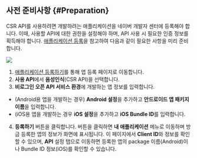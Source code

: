 ## 사전 준비사항 {#Preparation}

CSR API를 사용하려면 개발하려는 애플리케이션을 네이버 개발자 센터에 등록해야 합니다. 이때, 사용할 API에 대한 권한을 설정해야 하며, API 사용 시 필요한 인증 정보를 획득해야 합니다. [애플리케이션 등록](https://developers.naver.com/docs/common/openapiguide/#/appregister.md)을 참고하여 다음과 같이 필요한 사항을 미리 준비합니다.

![](/CSR/Resources/Images/CSR_Register_App.png)

1. [애플리케이션 등록하기](https://developers.naver.com/apps/#/wizard/register)를 통해 앱 등록 페이지로 이동합니다.
2. **사용 API**에서 **음성인식**(CSR API)을 선택합니다.
3. **비로그인 오픈 API 서비스 환경**에 개발하는 앱 정보를 입력합니다.
  * (Android용 앱을 개발하는 경우) **Android 설정**을 추가하고 **안드로이드 앱 패키지 이름**을 입력합니다.
  * (iOS용 앱을 개발하는 경우 **iOS 설정**을 추가하고 **iOS Bundle ID**를 입력합니다.
4. **등록하기** 버튼을 클릭합니다. 버튼을 클릭하면 **내 애플리케이션** 메뉴로 이동하며 방금 등록한 앱의 정보가 화면에 표시됩니다. 이 페이지에서 **Client ID**와 정보를 확인할 수 있으며, **API** 설정 탭으로 이동하면 등록한 앱의 package 이름(Android)이나 Bundle ID 정보(iOS)를 확인할 수 있습니다.
